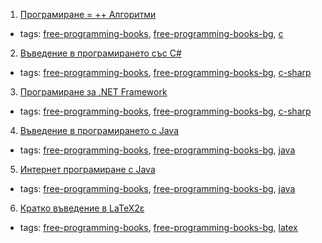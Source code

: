 1. [Програмиране = ++ Алгоритми](http://www.programirane.org/2013/02/free-download-algo-book-nakov-dobrikov/)
  * tags: [free-programming-books](tags/free-programming-books.md), [free-programming-books-bg](tags/free-programming-books-bg.md), [c](tags/c.md)
2. [Въведение в програмирането със С#](http://www.introprogramming.info/wp-content/uploads/2011/07/Intro-CSharp-Book-1.00.pdf)
  * tags: [free-programming-books](tags/free-programming-books.md), [free-programming-books-bg](tags/free-programming-books-bg.md), [c-sharp](tags/c-sharp.md)
3. [Програмиране за .NET Framework](http://www.devbg.org/dotnetbook/)
  * tags: [free-programming-books](tags/free-programming-books.md), [free-programming-books-bg](tags/free-programming-books-bg.md), [c-sharp](tags/c-sharp.md)
4. [Въведение в програмирането с Java](http://www.introprogramming.info/intro-java-book/read-online/)
  * tags: [free-programming-books](tags/free-programming-books.md), [free-programming-books-bg](tags/free-programming-books-bg.md), [java](tags/java.md)
5. [Интернет програмиране с Java](http://www.nakov.com/books/inetjava/index.html)
  * tags: [free-programming-books](tags/free-programming-books.md), [free-programming-books-bg](tags/free-programming-books-bg.md), [java](tags/java.md)
6. [Кратко въведение в LaTeX2ε](http://www.ctan.org/tex-archive/info/lshort/bulgarian)
  * tags: [free-programming-books](tags/free-programming-books.md), [free-programming-books-bg](tags/free-programming-books-bg.md), [latex](tags/latex.md)
